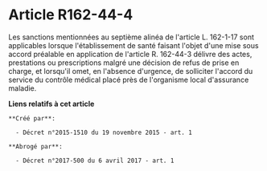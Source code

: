 # Article R162-44-4

Les sanctions mentionnées au septième alinéa de l'article L. 162-1-17 sont applicables lorsque l'établissement de santé
faisant l'objet d'une mise sous accord préalable en application de l'article R. 162-44-3 délivre des actes, prestations ou
prescriptions malgré une décision de refus de prise en charge, et lorsqu'il omet, en l'absence d'urgence, de solliciter
l'accord du service du contrôle médical placé près de l'organisme local d'assurance maladie.

**Liens relatifs à cet article**

	**Créé par**:

	  - Décret n°2015-1510 du 19 novembre 2015 - art. 1

	**Abrogé par**:

	  - Décret n°2017-500 du 6 avril 2017 - art. 1
